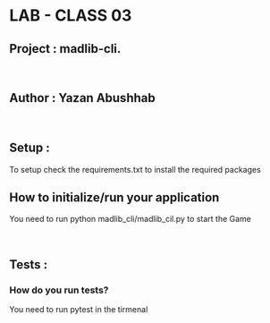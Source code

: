 # LAB - CLASS 03

## Project : madlib-cli.
<br>

## Author : Yazan Abushhab
<br>

## Setup :
To setup check the requirements.txt to install the required packages
<br>

## How to initialize/run your application

You need to run python madlib_cli/madlib_cil.py to start the Game

<br>

## Tests :
### How do you run tests?
You need to run pytest in the tirmenal